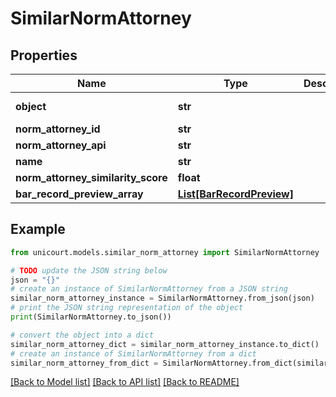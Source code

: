 # SimilarNormAttorney


## Properties

Name | Type | Description | Notes
------------ | ------------- | ------------- | -------------
**object** | **str** |  | [default to 'SimilarNormAttorney']
**norm_attorney_id** | **str** |  | 
**norm_attorney_api** | **str** |  | 
**name** | **str** |  | 
**norm_attorney_similarity_score** | **float** |  | 
**bar_record_preview_array** | [**List[BarRecordPreview]**](BarRecordPreview.md) |  | 

## Example

```python
from unicourt.models.similar_norm_attorney import SimilarNormAttorney

# TODO update the JSON string below
json = "{}"
# create an instance of SimilarNormAttorney from a JSON string
similar_norm_attorney_instance = SimilarNormAttorney.from_json(json)
# print the JSON string representation of the object
print(SimilarNormAttorney.to_json())

# convert the object into a dict
similar_norm_attorney_dict = similar_norm_attorney_instance.to_dict()
# create an instance of SimilarNormAttorney from a dict
similar_norm_attorney_from_dict = SimilarNormAttorney.from_dict(similar_norm_attorney_dict)
```
[[Back to Model list]](../README.md#documentation-for-models) [[Back to API list]](../README.md#documentation-for-api-endpoints) [[Back to README]](../README.md)


